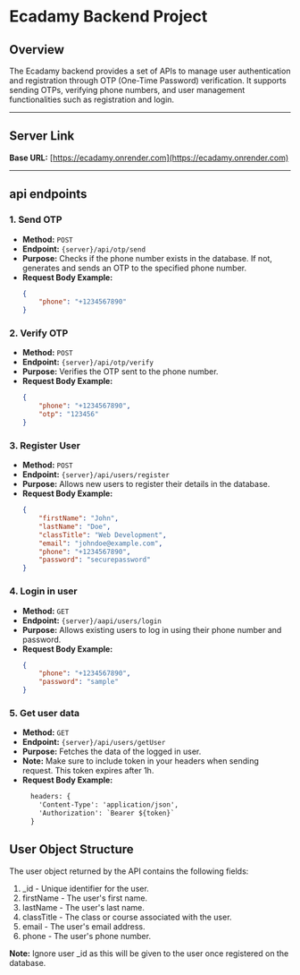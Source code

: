 # Ecadamy Backend Project

## Overview

The Ecadamy backend provides a set of APIs to manage user authentication and registration through OTP (One-Time Password) verification. It supports sending OTPs, verifying phone numbers, and user management functionalities such as registration and login.

---

## Server Link

**Base URL:** [https://ecadamy.onrender.com](https://ecadamy.onrender.com)

---

## api endpoints

### 1. Send OTP

-   **Method:** `POST`
-   **Endpoint:** `{server}/api/otp/send`
-   **Purpose:** Checks if the phone number exists in the database. If not, generates and sends an OTP to the specified phone number.
-   **Request Body Example:**
    ```json
    {
        "phone": "+1234567890"
    }
    ```

### 2. Verify OTP

-   **Method:** `POST`
-   **Endpoint:** `{server}/api/otp/verify`
-   **Purpose:** Verifies the OTP sent to the phone number.
-   **Request Body Example:**
    ```json
    {
        "phone": "+1234567890",
        "otp": "123456"
    }
    ```

### 3. Register User

-   **Method:** `POST`
-   **Endpoint:** `{server}/api/users/register`
-   **Purpose:** Allows new users to register their details in the database.
-   **Request Body Example:**
    ```json
    {
        "firstName": "John",
        "lastName": "Doe",
        "classTitle": "Web Development",
        "email": "johndoe@example.com",
        "phone": "+1234567890",
        "password": "securepassword"
    }
    ```

### 4. Login in user

-   **Method:** `GET`
-   **Endpoint:** `{server}/aapi/users/login`
-   **Purpose:** Allows existing users to log in using their phone number and password.
-   **Request Body Example:**
    ```json
    {
        "phone": "+1234567890",
        "password": "sample"
    }
    ```

### 5. Get user data

-   **Method:** `GET`
-   **Endpoint:** `{server}/api/users/getUser`
-   **Purpose:** Fetches the data of the logged in user.
-   **Note:** Make sure to include token in your headers when sending request. This token expires after 1h.
-   **Request Body Example:**
    ```txt
      headers: {
        'Content-Type': 'application/json',
        'Authorization': `Bearer ${token}`
      }
    ```

## User Object Structure

The user object returned by the API contains the following fields:

1. \_id - Unique identifier for the user.
2. firstName - The user's first name.
3. lastName - The user's last name.
4. classTitle - The class or course associated with the user.
5. email - The user's email address.
6. phone - The user's phone number.

**Note:** Ignore user \_id as this will be given to the user once registered on the database.